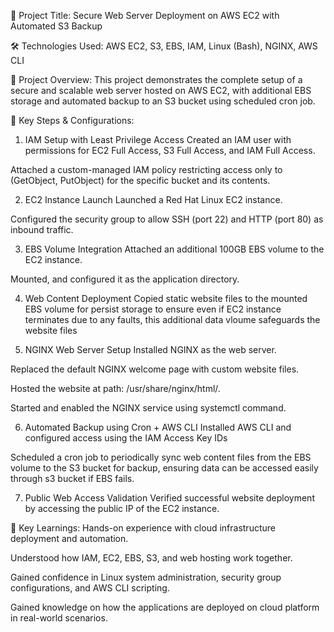 🚀 Project Title: Secure Web Server Deployment on AWS EC2 with Automated S3 Backup

🛠️ Technologies Used:
AWS EC2, S3, EBS, IAM, Linux (Bash), NGINX, AWS CLI

📄 Project Overview:
This project demonstrates the complete setup of a secure and scalable web server hosted on AWS EC2, with additional EBS storage and automated backup to an S3 bucket using scheduled cron job.

🔧 Key Steps & Configurations:
1. IAM Setup with Least Privilege Access
Created an IAM user with permissions for EC2 Full Access, S3 Full Access, and IAM Full Access.

Attached a custom-managed IAM policy restricting access only to (GetObject, PutObject) for the specific bucket and its contents.

2. EC2 Instance Launch
Launched a Red Hat Linux EC2 instance.

Configured the security group to allow SSH (port 22) and HTTP (port 80) as inbound traffic.

3. EBS Volume Integration
Attached an additional 100GB EBS volume to the EC2 instance.

Mounted, and configured it as the application directory.

4. Web Content Deployment
Copied static website files to the mounted EBS volume for persist storage to ensure even if EC2 instance terminates due to any faults, this additional data vloume safeguards the website files

5. NGINX Web Server Setup
Installed NGINX as the web server.

Replaced the default NGINX welcome page with custom website files.
 
Hosted the website at path: /usr/share/nginx/html/.

Started and enabled the NGINX service using systemctl command.

6. Automated Backup using Cron + AWS CLI
Installed AWS CLI and configured access using the IAM Access Key IDs

Scheduled a cron job to periodically sync web content files from the EBS volume to the S3 bucket for backup, ensuring data can be accessed easily through s3 bucket if EBS fails.

7. Public Web Access Validation
Verified successful website deployment by accessing the public IP of the EC2 instance.

🎯 Key Learnings:
Hands-on experience with cloud infrastructure deployment and automation.

Understood how IAM, EC2, EBS, S3, and web hosting work together.

Gained confidence in Linux system administration, security group configurations, and AWS CLI scripting.

Gained knowledge on how the applications are deployed on cloud platform in real-world scenarios.
